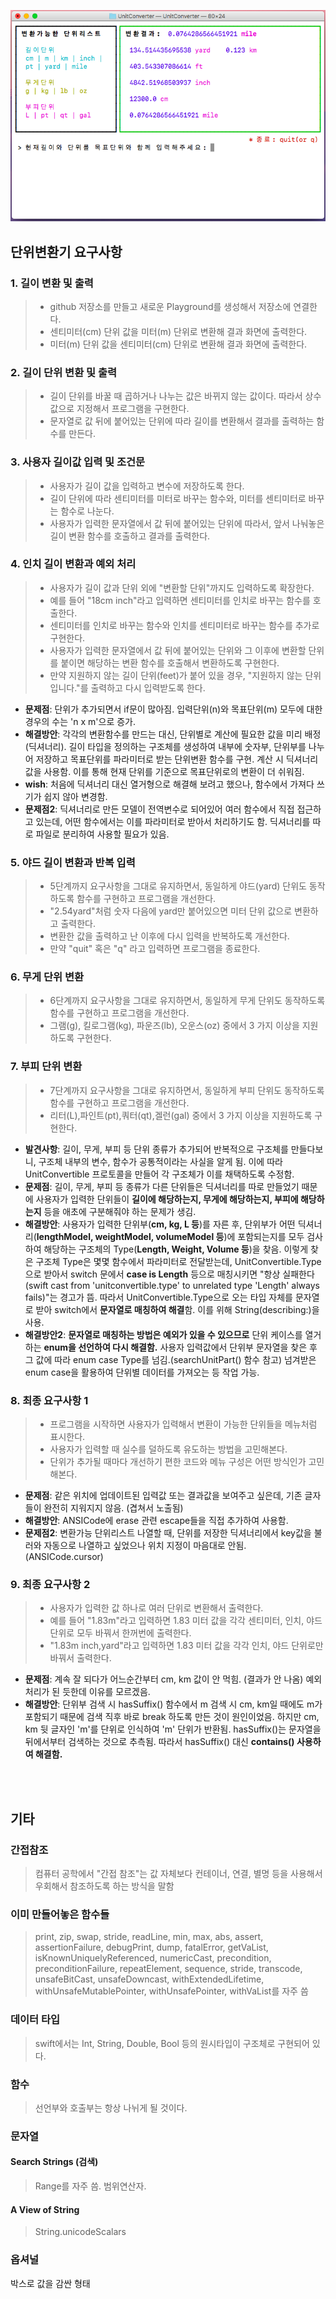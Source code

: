 ![결과화면](screenshot.png)
<br/>

## 단위변환기 요구사항

### 1. 길이 변환 및 출력
>- github 저장소를 만들고 새로운 Playground를 생성해서 저장소에 연결한다.
>- 센티미터(cm) 단위 값을 미터(m) 단위로 변환해 결과 화면에 출력한다.
>- 미터(m) 단위 값을 센티미터(cm) 단위로 변환해 결과 화면에 출력한다.


### 2. 길이 단위 변환 및 출력
>- 길이 단위를 바꿀 때 곱하거나 나누는 값은 바뀌지 않는 값이다. 따라서 상수 값으로 지정해서 프로그램을 구현한다.
>- 문자열로 값 뒤에 붙어있는 단위에 따라 길이를 변환해서 결과를 출력하는 함수를 만든다.


### 3. 사용자 길이값 입력 및 조건문
>- 사용자가 길이 값을 입력하고 변수에 저장하도록 한다.
>- 길이 단위에 따라 센티미터를 미터로 바꾸는 함수와, 미터를 센티미터로 바꾸는 함수로 나눈다.
>- 사용자가 입력한 문자열에서 값 뒤에 붙어있는 단위에 따라서, 앞서 나눠놓은 길이 변환 함수를 호출하고 결과를 출력한다.


### 4. 인치 길이 변환과 예외 처리
>- 사용자가 길이 값과 단위 외에 "변환할 단위"까지도 입력하도록 확장한다.
>- 예를 들어 "18cm inch"라고 입력하면 센티미터를 인치로 바꾸는 함수를 호출한다.
>- 센티미터를 인치로 바꾸는 함수와 인치를 센티미터로 바꾸는 함수를 추가로 구현한다.
>- 사용자가 입력한 문자열에서 값 뒤에 붙어있는 단위와 그 이후에 변환할 단위를 붙이면 해당하는 변환 함수를 호출해서 변환하도록 구현한다.
>- 만약 지원하지 않는 길이 단위(feet)가 붙어 있을 경우, "지원하지 않는 단위입니다."를 출력하고 다시 입력받도록 한다.

- **문제점**: 단위가 추가되면서 if문이 많아짐. 입력단위(n)와 목표단위(m) 모두에 대한 경우의 수는 'n x m'으로 증가.
- **해결방안**: 각각의 변환함수를 만드는 대신, 단위별로 계산에 필요한 값을 미리 배정(딕셔너리). 길이 타입을 정의하는 구조체를 생성하여 내부에 숫자부, 단위부를 나누어 저장하고 목표단위를 파라미터로 받는 단위변환 함수를 구현. 계산 시 딕셔너리 값을 사용함. 이를 통해 현재 단위를 기준으로 목표단위로의 변환이 더 쉬워짐.
- **wish**: 처음에 딕셔너리 대신 열거형으로 해결해 보려고 했으나, 함수에서 가져다 쓰기가 쉽지 않아 변경함.
- **문제점2**: 딕셔너리로 만든 모델이 전역변수로 되어있어 여러 함수에서 직접 접근하고 있는데, 어떤 함수에서는 이를 파라미터로 받아서 처리하기도 함. 딕셔너리를 따로 파일로 분리하여 사용할 필요가 있음.

### 5. 야드 길이 변환과 반복 입력
>- 5단계까지 요구사항을 그대로 유지하면서, 동일하게 야드(yard) 단위도 동작하도록 함수를 구현하고 프로그램을 개선한다.
>- "2.54yard"처럼 숫자 다음에 yard만 붙어있으면 미터 단위 값으로 변환하고 출력한다.
>- 변환한 값을 출력하고 난 이후에 다시 입력을 반복하도록 개선한다.
>- 만약 "quit" 혹은 "q" 라고 입력하면 프로그램을 종료한다.


### 6. 무게 단위 변환
>- 6단계까지 요구사항을 그대로 유지하면서, 동일하게 무게 단위도 동작하도록 함수를 구현하고 프로그램을 개선한다.
>- 그램(g), 킬로그램(kg), 파운즈(lb), 오운스(oz) 중에서 3 가지 이상을 지원하도록 구현한다.


### 7. 부피 단위 변환
>- 7단계까지 요구사항을 그대로 유지하면서, 동일하게 부피 단위도 동작하도록 함수를 구현하고 프로그램을 개선한다.
>- 리터(L),파인트(pt),쿼터(qt),겔런(gal) 중에서 3 가지 이상을 지원하도록 구현한다.

- **발견사항**: 길이, 무게, 부피 등 단위 종류가 추가되어 반복적으로 구조체를 만들다보니, 구조체 내부의 변수, 함수가 공통적이라는 사실을 알게 됨. 이에 따라 UnitConvertible 프로토콜을 만들어 각 구조체가 이를 채택하도록 수정함.
- **문제점**: 길이, 무게, 부피 등 종류가 다른 단위들은 딕셔너리를 따로 만들었기 때문에 사용자가 입력한 단위들이 **길이에 해당하는지, 무게에 해당하는지, 부피에 해당하는지** 등을 애초에 구분해줘야 하는 문제가 생김.
- **해결방안**: 사용자가 입력한 단위부(**cm, kg, L 등**)를 자른 후, 단위부가 어떤 딕셔너리(**lengthModel, weightModel, volumeModel 등**)에 포함되는지를 모두 검사하여 해당하는 구조체의 Type(**Length, Weight, Volume 등**)을 찾음. 이렇게 찾은 구조체 Type은 몇몇 함수에서 파라미터로 전달받는데, UnitConvertible.Type으로 받아서 switch 문에서 **case is Length** 등으로 매칭시키면 "항상 실패한다(swift cast from 'unitconvertible.type' to unrelated type 'Length' always fails)"는 경고가 뜸. 따라서 UnitConvertible.Type으로 오는 타입 자체를 문자열로 받아 switch에서 **문자열로 매칭하여 해결**함. 이를 위해 String(describing:)을 사용.
- **해결방안2**: **문자열로 매칭하는 방법은 예외가 있을 수 있으므로** 단위 케이스를 열거하는 **enum을 선언하여 다시 해결함.** 사용자 입력값에서 단위부 문자열을 찾은 후 그 값에 따라 enum case Type를 넘김.(searchUnitPart() 함수 참고) 넘겨받은 enum case을 활용하여 단위별 데이터를 가져오는 등 작업 가능.

### 8. 최종 요구사항 1
>- 프로그램을 시작하면 사용자가 입력해서 변환이 가능한 단위들을 메뉴처럼 표시한다.
>- 사용자가 입력할 때 실수를 덜하도록 유도하는 방법을 고민해본다.
>- 단위가 추가될 때마다 개선하기 편한 코드와 메뉴 구성은 어떤 방식인가 고민해본다.

- **문제점**: 같은 위치에 업데이트된 입력값 또는 결과값을 보여주고 싶은데, 기존 글자들이 완전히 지워지지 않음. (겹쳐서 노출됨)
- **해결방안**: ANSICode에 erase 관련 escape들을 직접 추가하여 사용함.
- **문제점2**: 변환가능 단위리스트 나열할 때, 단위를 저장한 딕셔너리에서 key값을 불러와 자동으로 나열하고 싶었으나 위치 지정이 마음대로 안됨. (ANSICode.cursor)


### 9. 최종 요구사항 2
>- 사용자가 입력한 값 하나로 여러 단위로 변환해서 출력한다.
>- 예를 들어 "1.83m"라고 입력하면 1.83 미터 값을 각각 센티미터, 인치, 야드 단위로 모두 바꿔서 한꺼번에 출력한다.
>- "1.83m inch,yard"라고 입력하면 1.83 미터 값을 각각 인치, 야드 단위로만 바꿔서 출력한다.

- **문제점**: 계속 잘 되다가 어느순간부터 cm, km 값이 안 먹힘. (결과가 안 나옴) 예외처리가 된 듯한데 이유를 모르겠음.
- **해결방안**: 단위부 검색 시 hasSuffix() 함수에서 m 검색 시 cm, km일 때에도 m가 포함되기 때문에 검색 직후 바로 break 하도록 만든 것이 원인이었음. 하지만 cm, km 뒷 글자인 'm'를 단위로 인식하여 'm' 단위가 반환됨. hasSuffix()는 문자열을 뒤에서부터 검색하는 것으로 추측됨. 따라서 hasSuffix() 대신 **contains() 사용하여 해결함.**

<br/><br/>

## 기타

### 간접참조
> 컴퓨터 공학에서 "간접 참조"는 값 자체보다 컨테이너, 연결, 별명 등을 사용해서 우회해서 참조하도록 하는 방식을 말함


### 이미 만들어놓은 함수들
> print, zip, swap, stride, readLine, min, max, abs, assert, assertionFailure, debugPrint, dump, fatalError, getVaList, isKnownUniquelyReferenced, numericCast, precondition, preconditionFailure, repeatElement, sequence, stride, transcode, unsafeBitCast, unsafeDowncast, withExtendedLifetime, withUnsafeMutablePointer, withUnsafePointer, withVaList를 자주 씀


### 데이터 타입
> swift에서는 Int, String, Double, Bool 등의 원시타입이 구조체로 구현되어 있다.


### 함수
> 선언부와 호출부는 항상 나뉘게 될 것이다.


### 문자열
#### Search Strings (검색)
> Range를 자주 씀. 범위연산자.

#### A View of String
> String.unicodeScalars

### 옵셔널
박스로 값을 감싼 형태